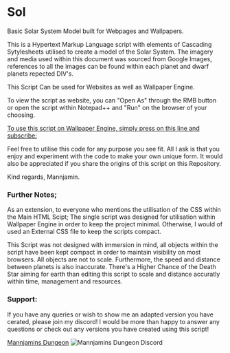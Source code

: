# Sol
Basic Solar System Model built for Webpages and Wallpapers.

This is a Hypertext Markup Language script with elements of Cascading Sytylesheets utilised to create a model of the Solar System.
The imagery and media used within this document was sourced from Google Images, references to all the images can be found within each planet and dwarf planets repected DIV's.

This Script Can be used for Websites as well as Wallpaper Engine.

To view the script as website, you can "Open As" through the RMB button or open the script within Notepad++ and "Run" on the browser of your choosing.

[To use this script on Wallpaper Engine, simply press on this line and subscribe:](http://steamcommunity.com/sharedfiles/filedetails/?id=929891137)

Feel free to utilise this code for any purpose you see fit.
All I ask is that you enjoy and experiment with the code to make your own unique form.
It would also be appreciated if you share the origins of this script on this Repository.

Kind regards, Mannjamin.

### Further Notes;
As an extension, to everyone who mentions the utilisation of the CSS within the Main HTML Scipt; The single script was designed for utilisation within Wallpaper Engine in order to keep the project minimal. Otherwise, I would of used an External CSS file to keep the scripts compact. 

This Script was not designed with immersion in mind, all objects within the script have been kept compact in order to maintain visibility on most browsers. All objects are not to scale. Furthermore, the speed and distance between planets is also inaccurate.
There's a Higher Chance of the Death Star aiming for earth than editing this script to scale and distance accuratly within time, management and resources.  

### Support:
If you have any queries or wish to show me an adapted version you have cerated, please join my discord!
I would be more than happy to answer any questions or check out any versions you have created using this script!

[Mannjamins Dungeon](https://discord.gg/rGqFhQ5)
![Mannjamins Dungeon Discord](http://www.legitreviews.com/wp-content/uploads/2016/03/discord.jpg "Mannjamins Dungeon")
